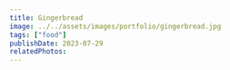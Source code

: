 ```yaml
---
title: Gingerbread
image: ../../assets/images/portfolio/gingerbread.jpg
tags: ["food"]
publishDate: 2023-07-29
relatedPhotos:
---
```

